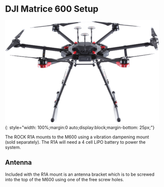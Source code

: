 # DJI Matrice 600 Setup

![DJI M600](../img/dji-m600.jpg){: style="width: 100%;margin:0 auto;display:block;margin-bottom: 25px;"}

The ROCK R1A mounts to the M600 using a vibration dampening mount (sold separately). The R1A will need a 4 cell LiPO battery to power the system.

## Antenna

Included with the R1A mount is an antenna bracket which is to be screwed into the top of the M600 using one of the free screw holes.